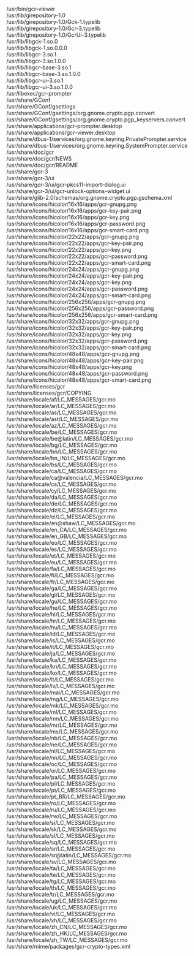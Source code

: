 /usr/bin/gcr-viewer  
/usr/lib/girepository-1.0  
/usr/lib/girepository-1.0/Gck-1.typelib  
/usr/lib/girepository-1.0/Gcr-3.typelib  
/usr/lib/girepository-1.0/GcrUi-3.typelib  
/usr/lib/libgck-1.so.0  
/usr/lib/libgck-1.so.0.0.0  
/usr/lib/libgcr-3.so.1  
/usr/lib/libgcr-3.so.1.0.0  
/usr/lib/libgcr-base-3.so.1  
/usr/lib/libgcr-base-3.so.1.0.0  
/usr/lib/libgcr-ui-3.so.1  
/usr/lib/libgcr-ui-3.so.1.0.0  
/usr/libexec/gcr-prompter  
/usr/share/GConf  
/usr/share/GConf/gsettings  
/usr/share/GConf/gsettings/org.gnome.crypto.pgp.convert  
/usr/share/GConf/gsettings/org.gnome.crypto.pgp\_keyservers.convert  
/usr/share/applications/gcr-prompter.desktop  
/usr/share/applications/gcr-viewer.desktop  
/usr/share/dbus-1/services/org.gnome.keyring.PrivatePrompter.service  
/usr/share/dbus-1/services/org.gnome.keyring.SystemPrompter.service  
/usr/share/doc/gcr  
/usr/share/doc/gcr/NEWS  
/usr/share/doc/gcr/README  
/usr/share/gcr-3  
/usr/share/gcr-3/ui  
/usr/share/gcr-3/ui/gcr-pkcs11-import-dialog.ui  
/usr/share/gcr-3/ui/gcr-unlock-options-widget.ui  
/usr/share/glib-2.0/schemas/org.gnome.crypto.pgp.gschema.xml  
/usr/share/icons/hicolor/16x16/apps/gcr-gnupg.png  
/usr/share/icons/hicolor/16x16/apps/gcr-key-pair.png  
/usr/share/icons/hicolor/16x16/apps/gcr-key.png  
/usr/share/icons/hicolor/16x16/apps/gcr-password.png  
/usr/share/icons/hicolor/16x16/apps/gcr-smart-card.png  
/usr/share/icons/hicolor/22x22/apps/gcr-gnupg.png  
/usr/share/icons/hicolor/22x22/apps/gcr-key-pair.png  
/usr/share/icons/hicolor/22x22/apps/gcr-key.png  
/usr/share/icons/hicolor/22x22/apps/gcr-password.png  
/usr/share/icons/hicolor/22x22/apps/gcr-smart-card.png  
/usr/share/icons/hicolor/24x24/apps/gcr-gnupg.png  
/usr/share/icons/hicolor/24x24/apps/gcr-key-pair.png  
/usr/share/icons/hicolor/24x24/apps/gcr-key.png  
/usr/share/icons/hicolor/24x24/apps/gcr-password.png  
/usr/share/icons/hicolor/24x24/apps/gcr-smart-card.png  
/usr/share/icons/hicolor/256x256/apps/gcr-gnupg.png  
/usr/share/icons/hicolor/256x256/apps/gcr-password.png  
/usr/share/icons/hicolor/256x256/apps/gcr-smart-card.png  
/usr/share/icons/hicolor/32x32/apps/gcr-gnupg.png  
/usr/share/icons/hicolor/32x32/apps/gcr-key-pair.png  
/usr/share/icons/hicolor/32x32/apps/gcr-key.png  
/usr/share/icons/hicolor/32x32/apps/gcr-password.png  
/usr/share/icons/hicolor/32x32/apps/gcr-smart-card.png  
/usr/share/icons/hicolor/48x48/apps/gcr-gnupg.png  
/usr/share/icons/hicolor/48x48/apps/gcr-key-pair.png  
/usr/share/icons/hicolor/48x48/apps/gcr-key.png  
/usr/share/icons/hicolor/48x48/apps/gcr-password.png  
/usr/share/icons/hicolor/48x48/apps/gcr-smart-card.png  
/usr/share/licenses/gcr  
/usr/share/licenses/gcr/COPYING  
/usr/share/locale/af/LC\_MESSAGES/gcr.mo  
/usr/share/locale/ar/LC\_MESSAGES/gcr.mo  
/usr/share/locale/as/LC\_MESSAGES/gcr.mo  
/usr/share/locale/ast/LC\_MESSAGES/gcr.mo  
/usr/share/locale/az/LC\_MESSAGES/gcr.mo  
/usr/share/locale/be/LC\_MESSAGES/gcr.mo  
/usr/share/locale/be@latin/LC\_MESSAGES/gcr.mo  
/usr/share/locale/bg/LC\_MESSAGES/gcr.mo  
/usr/share/locale/bn/LC\_MESSAGES/gcr.mo  
/usr/share/locale/bn\_IN/LC\_MESSAGES/gcr.mo  
/usr/share/locale/bs/LC\_MESSAGES/gcr.mo  
/usr/share/locale/ca/LC\_MESSAGES/gcr.mo  
/usr/share/locale/ca@valencia/LC\_MESSAGES/gcr.mo  
/usr/share/locale/cs/LC\_MESSAGES/gcr.mo  
/usr/share/locale/cy/LC\_MESSAGES/gcr.mo  
/usr/share/locale/da/LC\_MESSAGES/gcr.mo  
/usr/share/locale/de/LC\_MESSAGES/gcr.mo  
/usr/share/locale/dz/LC\_MESSAGES/gcr.mo  
/usr/share/locale/el/LC\_MESSAGES/gcr.mo  
/usr/share/locale/en@shaw/LC\_MESSAGES/gcr.mo  
/usr/share/locale/en\_CA/LC\_MESSAGES/gcr.mo  
/usr/share/locale/en\_GB/LC\_MESSAGES/gcr.mo  
/usr/share/locale/eo/LC\_MESSAGES/gcr.mo  
/usr/share/locale/es/LC\_MESSAGES/gcr.mo  
/usr/share/locale/et/LC\_MESSAGES/gcr.mo  
/usr/share/locale/eu/LC\_MESSAGES/gcr.mo  
/usr/share/locale/fa/LC\_MESSAGES/gcr.mo  
/usr/share/locale/fi/LC\_MESSAGES/gcr.mo  
/usr/share/locale/fr/LC\_MESSAGES/gcr.mo  
/usr/share/locale/ga/LC\_MESSAGES/gcr.mo  
/usr/share/locale/gl/LC\_MESSAGES/gcr.mo  
/usr/share/locale/gu/LC\_MESSAGES/gcr.mo  
/usr/share/locale/he/LC\_MESSAGES/gcr.mo  
/usr/share/locale/hi/LC\_MESSAGES/gcr.mo  
/usr/share/locale/hr/LC\_MESSAGES/gcr.mo  
/usr/share/locale/hu/LC\_MESSAGES/gcr.mo  
/usr/share/locale/id/LC\_MESSAGES/gcr.mo  
/usr/share/locale/is/LC\_MESSAGES/gcr.mo  
/usr/share/locale/it/LC\_MESSAGES/gcr.mo  
/usr/share/locale/ja/LC\_MESSAGES/gcr.mo  
/usr/share/locale/ka/LC\_MESSAGES/gcr.mo  
/usr/share/locale/kn/LC\_MESSAGES/gcr.mo  
/usr/share/locale/ko/LC\_MESSAGES/gcr.mo  
/usr/share/locale/lt/LC\_MESSAGES/gcr.mo  
/usr/share/locale/lv/LC\_MESSAGES/gcr.mo  
/usr/share/locale/mai/LC\_MESSAGES/gcr.mo  
/usr/share/locale/mg/LC\_MESSAGES/gcr.mo  
/usr/share/locale/mk/LC\_MESSAGES/gcr.mo  
/usr/share/locale/ml/LC\_MESSAGES/gcr.mo  
/usr/share/locale/mn/LC\_MESSAGES/gcr.mo  
/usr/share/locale/mr/LC\_MESSAGES/gcr.mo  
/usr/share/locale/ms/LC\_MESSAGES/gcr.mo  
/usr/share/locale/nb/LC\_MESSAGES/gcr.mo  
/usr/share/locale/ne/LC\_MESSAGES/gcr.mo  
/usr/share/locale/nl/LC\_MESSAGES/gcr.mo  
/usr/share/locale/nn/LC\_MESSAGES/gcr.mo  
/usr/share/locale/oc/LC\_MESSAGES/gcr.mo  
/usr/share/locale/or/LC\_MESSAGES/gcr.mo  
/usr/share/locale/pa/LC\_MESSAGES/gcr.mo  
/usr/share/locale/pl/LC\_MESSAGES/gcr.mo  
/usr/share/locale/pt/LC\_MESSAGES/gcr.mo  
/usr/share/locale/pt\_BR/LC\_MESSAGES/gcr.mo  
/usr/share/locale/ro/LC\_MESSAGES/gcr.mo  
/usr/share/locale/ru/LC\_MESSAGES/gcr.mo  
/usr/share/locale/rw/LC\_MESSAGES/gcr.mo  
/usr/share/locale/si/LC\_MESSAGES/gcr.mo  
/usr/share/locale/sk/LC\_MESSAGES/gcr.mo  
/usr/share/locale/sl/LC\_MESSAGES/gcr.mo  
/usr/share/locale/sq/LC\_MESSAGES/gcr.mo  
/usr/share/locale/sr/LC\_MESSAGES/gcr.mo  
/usr/share/locale/sr@latin/LC\_MESSAGES/gcr.mo  
/usr/share/locale/sv/LC\_MESSAGES/gcr.mo  
/usr/share/locale/ta/LC\_MESSAGES/gcr.mo  
/usr/share/locale/te/LC\_MESSAGES/gcr.mo  
/usr/share/locale/tg/LC\_MESSAGES/gcr.mo  
/usr/share/locale/th/LC\_MESSAGES/gcr.mo  
/usr/share/locale/tr/LC\_MESSAGES/gcr.mo  
/usr/share/locale/ug/LC\_MESSAGES/gcr.mo  
/usr/share/locale/uk/LC\_MESSAGES/gcr.mo  
/usr/share/locale/vi/LC\_MESSAGES/gcr.mo  
/usr/share/locale/xh/LC\_MESSAGES/gcr.mo  
/usr/share/locale/zh\_CN/LC\_MESSAGES/gcr.mo  
/usr/share/locale/zh\_HK/LC\_MESSAGES/gcr.mo  
/usr/share/locale/zh\_TW/LC\_MESSAGES/gcr.mo  
/usr/share/mime/packages/gcr-crypto-types.xml  
